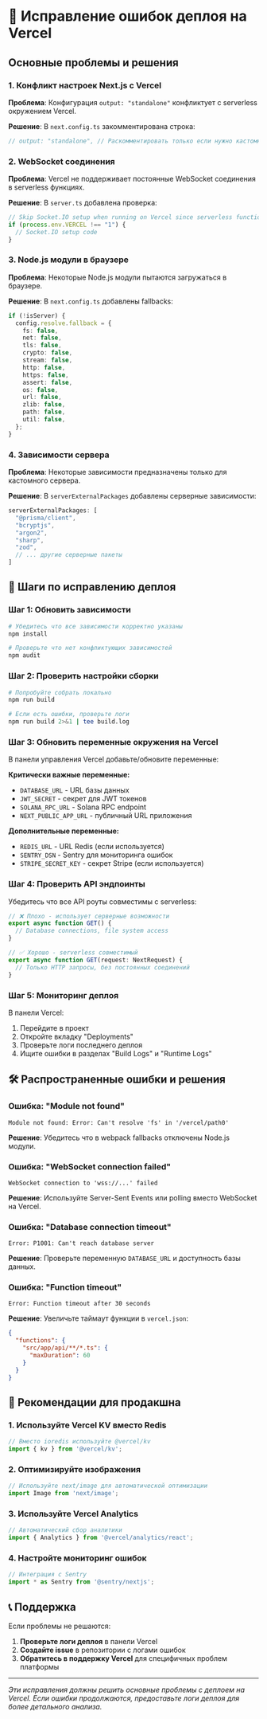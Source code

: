 # 🚨 Исправление ошибок деплоя на Vercel

## Основные проблемы и решения

### 1. Конфликт настроек Next.js с Vercel

**Проблема**: Конфигурация `output: "standalone"` конфликтует с serverless окружением Vercel.

**Решение**: В `next.config.ts` закомментирована строка:
```typescript
// output: "standalone", // Раскомментировать только если нужно кастомный сервер
```

### 2. WebSocket соединения

**Проблема**: Vercel не поддерживает постоянные WebSocket соединения в serverless функциях.

**Решение**: В `server.ts` добавлена проверка:
```typescript
// Skip Socket.IO setup when running on Vercel since serverless functions don't support persistent connections
if (process.env.VERCEL !== "1") {
  // Socket.IO setup code
}
```

### 3. Node.js модули в браузере

**Проблема**: Некоторые Node.js модули пытаются загружаться в браузере.

**Решение**: В `next.config.ts` добавлены fallbacks:
```typescript
if (!isServer) {
  config.resolve.fallback = {
    fs: false,
    net: false,
    tls: false,
    crypto: false,
    stream: false,
    http: false,
    https: false,
    assert: false,
    os: false,
    url: false,
    zlib: false,
    path: false,
    util: false,
  };
}
```

### 4. Зависимости сервера

**Проблема**: Некоторые зависимости предназначены только для кастомного сервера.

**Решение**: В `serverExternalPackages` добавлены серверные зависимости:
```typescript
serverExternalPackages: [
  "@prisma/client",
  "bcryptjs",
  "argon2",
  "sharp",
  "zod",
  // ... другие серверные пакеты
]
```

## 🔧 Шаги по исправлению деплоя

### Шаг 1: Обновить зависимости
```bash
# Убедитесь что все зависимости корректно указаны
npm install

# Проверьте что нет конфликтующих зависимостей
npm audit
```

### Шаг 2: Проверить настройки сборки
```bash
# Попробуйте собрать локально
npm run build

# Если есть ошибки, проверьте логи
npm run build 2>&1 | tee build.log
```

### Шаг 3: Обновить переменные окружения на Vercel

В панели управления Vercel добавьте/обновите переменные:

**Критически важные переменные:**
- `DATABASE_URL` - URL базы данных
- `JWT_SECRET` - секрет для JWT токенов
- `SOLANA_RPC_URL` - Solana RPC endpoint
- `NEXT_PUBLIC_APP_URL` - публичный URL приложения

**Дополнительные переменные:**
- `REDIS_URL` - URL Redis (если используется)
- `SENTRY_DSN` - Sentry для мониторинга ошибок
- `STRIPE_SECRET_KEY` - секрет Stripe (если используется)

### Шаг 4: Проверить API эндпоинты

Убедитесь что все API роуты совместимы с serverless:

```typescript
// ❌ Плохо - использует серверные возможности
export async function GET() {
  // Database connections, file system access
}

// ✅ Хорошо - serverless совместимый
export async function GET(request: NextRequest) {
  // Только HTTP запросы, без постоянных соединений
}
```

### Шаг 5: Мониторинг деплоя

В панели Vercel:
1. Перейдите в проект
2. Откройте вкладку "Deployments"
3. Проверьте логи последнего деплоя
4. Ищите ошибки в разделах "Build Logs" и "Runtime Logs"

## 🛠️ Распространенные ошибки и решения

### Ошибка: "Module not found"
```
Module not found: Error: Can't resolve 'fs' in '/vercel/path0'
```

**Решение**: Убедитесь что в webpack fallbacks отключены Node.js модули.

### Ошибка: "WebSocket connection failed"
```
WebSocket connection to 'wss://...' failed
```

**Решение**: Используйте Server-Sent Events или polling вместо WebSocket на Vercel.

### Ошибка: "Database connection timeout"
```
Error: P1001: Can't reach database server
```

**Решение**: Проверьте переменную `DATABASE_URL` и доступность базы данных.

### Ошибка: "Function timeout"
```
Error: Function timeout after 30 seconds
```

**Решение**: Увеличьте таймаут функции в `vercel.json`:
```json
{
  "functions": {
    "src/app/api/**/*.ts": {
      "maxDuration": 60
    }
  }
}
```

## 🚀 Рекомендации для продакшна

### 1. Используйте Vercel KV вместо Redis
```typescript
// Вместо ioredis используйте @vercel/kv
import { kv } from '@vercel/kv';
```

### 2. Оптимизируйте изображения
```typescript
// Используйте next/image для автоматической оптимизации
import Image from 'next/image';
```

### 3. Используйте Vercel Analytics
```typescript
// Автоматический сбор аналитики
import { Analytics } from '@vercel/analytics/react';
```

### 4. Настройте мониторинг ошибок
```typescript
// Интеграция с Sentry
import * as Sentry from '@sentry/nextjs';
```

## 📞 Поддержка

Если проблемы не решаются:

1. **Проверьте логи деплоя** в панели Vercel
2. **Создайте issue** в репозитории с логами ошибок
3. **Обратитесь в поддержку Vercel** для специфичных проблем платформы

---

*Эти исправления должны решить основные проблемы с деплоем на Vercel. Если ошибки продолжаются, предоставьте логи деплоя для более детального анализа.*
